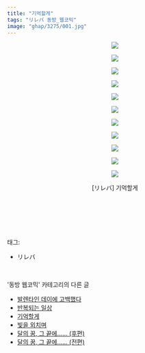 ```yaml
---
title: "기억할게"
tags: "リレバ 동방_웹코믹"
image: "ghap/3275/001.jpg"
---
```

<div class="article">
<p style="text-align: center; clear: none; float: none;"><img src="{{ site.nasurl }}/ghap/3275/001.jpg"/></p>
<p style="text-align: center; clear: none; float: none;"><img src="{{ site.nasurl }}/ghap/3275/002.jpg"/></p>
<p style="text-align: center; clear: none; float: none;"><img src="{{ site.nasurl }}/ghap/3275/003.jpg"/></p>
<p style="text-align: center; clear: none; float: none;"><img src="{{ site.nasurl }}/ghap/3275/004.jpg"/></p>
<p style="text-align: center; clear: none; float: none;"><img src="{{ site.nasurl }}/ghap/3275/005.jpg"/></p>
<p style="text-align: center; clear: none; float: none;"><img src="{{ site.nasurl }}/ghap/3275/006.jpg"/></p>
<p style="text-align: center; clear: none; float: none;"><img src="{{ site.nasurl }}/ghap/3275/007.jpg"/></p>
<p style="text-align: center; clear: none; float: none;"><img src="{{ site.nasurl }}/ghap/3275/008.jpg"/></p>
<p style="text-align: center; clear: none; float: none;"><img src="{{ site.nasurl }}/ghap/3275/009.jpg"/></p>
<p style="text-align: center; clear: none; float: none;"><img src="{{ site.nasurl }}/ghap/3275/010.jpg"/></p>
<p style="text-align: center; clear: none; float: none;"><img src="{{ site.nasurl }}/ghap/3275/011.jpg"/></p>
<p style="text-align: center; clear: none; float: none;">[リレバ] 기억할게</p>
<p style="text-align: center; clear: none; float: none;"><br/></p>
<p><br/></p>
</div><br/>
<div class="tagTrail">
<p>태그: </p>
<ul>
<li>リレバ</li>
</ul>
</div><br/>
<div class="another">
<p>'동방 웹코믹' 카테고리의 다른 글</p>
<ul>
<li><a href="/2017-05-24-ghap_3295">발렌타인 데이에 고백했다</a></li>
<li><a href="/2017-05-23-ghap_3279">반복되는 일상</a></li>
<li><a href="/2017-05-23-ghap_3275">기억할게</a></li>
<li><a href="/2017-05-20-ghap_3271">빛을 외치며</a></li>
<li><a href="/2017-05-20-ghap_3270">달의 꿈, 그 끝에...... (후편)</a></li>
<li><a href="/2017-05-20-ghap_3269">달의 꿈, 그 끝에...... (전편)</a></li>
</ul>
</div><br/>
<div class="cb_module cb_fluid">
<div class="cb_wrt cb_profile">
</div><!-- commentList close -->
</div><br/>

